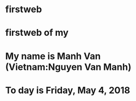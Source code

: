 # firstweb
# firstweb of my
# My name is Manh Van (Vietnam:Nguyen Van Manh)
# To day is Friday, May 4, 2018
